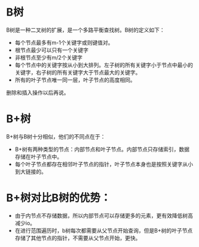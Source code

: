 # B树

B树是一种二叉树的扩展，是一个多路平衡查找树。B树的定义如下：

* 每个节点最多有m-1个关键字或则键值对。
* 根节点最少可以只有一个关键字
* 非根节点至少有m/2个关键字
* 每个节点中的关键字按从小到大排列。左子树的所有关键字小于节点中最小的关键字，右子树的所有关键字大于节点最大的关键字。
* 所有的叶子节点唯一同一层，叶子节点的高度相同。

删除和插入操作以后再说。



# B+树

B+树与B树十分相似，他们的不同点在于：

* B+树有两种类型的节点：内部节点和叶子节点。内部节点只存储索引，数据存储在叶子节点中。
* 每个叶子节点都存在相邻叶子节点的指针，叶子节点本身也是按照关键字从小到大链接的。



# B+树对比B树的优势：

* 由于内节点不存储数据，所以内部节点可以存储更多的元素，更有效降低树高减少io。
* 在进行范围遍历时，b树每次都需要从父节点开始查询，但是B+树的叶子节点存储了其他节点的指针，不需要从父节点开始，更快。